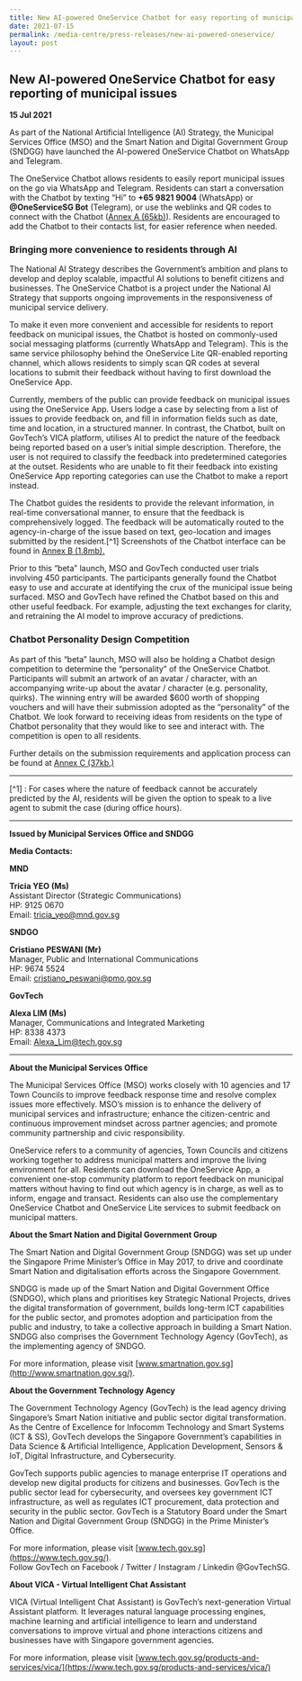 ```yaml
---
title: New AI-powered OneService Chatbot for easy reporting of municipal issues
date: 2021-07-15
permalink: /media-centre/press-releases/new-ai-powered-oneservice/
layout: post
---
```

## New AI-powered OneService Chatbot for easy reporting of municipal issues

**15 Jul 2021**

As part of the National Artificial Intelligence (AI) Strategy, the Municipal Services Office (MSO) and the Smart Nation and Digital Government Group (SNDGG) have launched the AI-powered OneService Chatbot on WhatsApp and Telegram.

The OneService Chatbot allows residents to easily report municipal issues on the go via WhatsApp and Telegram. Residents can start a conversation with the Chatbot by texting “Hi” to  **+65 9821 9004**  (WhatsApp) or  **@OneServiceSG Bot**  (Telegram), or use the weblinks and QR codes to connect with the Chatbot ([Annex A (65kb)](/files/press-releases/2021/press-release-launch-of-oneservice-chatbot-annex-a.pdf)). Residents are encouraged to add the Chatbot to their contacts list, for easier reference when needed.

### Bringing more convenience to residents through AI

The National AI Strategy describes the Government’s ambition and plans to develop and deploy scalable, impactful AI solutions to benefit citizens and businesses. The OneService Chatbot is a project under the National AI Strategy that supports ongoing improvements in the responsiveness of municipal service delivery.

To make it even more convenient and accessible for residents to report feedback on municipal issues, the Chatbot is hosted on commonly-used social messaging platforms (currently WhatsApp and Telegram). This is the same service philosophy behind the OneService Lite QR-enabled reporting channel, which allows residents to simply scan QR codes at several locations to submit their feedback without having to first download the OneService App.

Currently, members of the public can provide feedback on municipal issues using the OneService App. Users lodge a case by selecting from a list of issues to provide feedback on, and fill in information fields such as date, time and location, in a structured manner. In contrast, the Chatbot, built on GovTech’s VICA platform, utilises AI to predict the nature of the feedback being reported based on a user’s initial simple description. Therefore, the user is not required to classify the feedback into predetermined categories at the outset. Residents who are unable to fit their feedback into existing OneService App reporting categories can use the Chatbot to make a report instead.

The Chatbot guides the residents to provide the relevant information, in real-time conversational manner, to ensure that the feedback is comprehensively logged. The feedback will be automatically routed to the agency-in-charge of the issue based on text, geo-location and images submitted by the resident.[^1] Screenshots of the Chatbot interface can be found in [Annex B (1.8mb).](/files/press-releases/2021/press-release-launch-of-oneservice-chatbot-annex-b.pdf)

Prior to this “beta” launch, MSO and GovTech conducted user trials involving 450 participants. The participants generally found the Chatbot easy to use and accurate at identifying the crux of the municipal issue being surfaced. MSO and GovTech have refined the Chatbot based on this and other useful feedback. For example, adjusting the text exchanges for clarity, and retraining the AI model to improve accuracy of predictions.

### Chatbot Personality Design Competition

As part of this “beta” launch, MSO will also be holding a Chatbot design competition to determine the “personality” of the OneService Chatbot. Participants will submit an artwork of an avatar / character, with an accompanying write-up about the avatar / character (e.g. personality, quirks). The winning entry will be awarded $600 worth of shopping vouchers and will have their submission adopted as the “personality” of the Chatbot. We look forward to receiving ideas from residents on the type of Chatbot personality that they would like to see and interact with. The competition is open to all residents.

Further details on the submission requirements and application process can be found at  [Annex C (37kb.)](/files/press-releases/2021/press-release-launch-of-oneservice-chatbot-annex-c.pdf)

---------- 

[^1] : For cases where the nature of feedback cannot be accurately predicted by the AI, residents will be given the option to speak to a live agent to submit the case (during office hours).


---
**Issued by Municipal Services Office and SNDGG**<br>


**Media Contacts:**

**MND**<br>

**Tricia YEO (Ms)**<br>
Assistant Director (Strategic Communications)<br>
HP: 9125 0670<br>
Email: [tricia_yeo@mnd.gov.sg](mailto:tricia_yeo@mnd.gov.sg)<br>

**SNDGO**<br>

**Cristiano PESWANI (Mr)<br>**
Manager, Public and International Communications<br>
HP: 9674 5524<br>
Email: [cristiano_peswani@pmo.gov.sg](mailto:cristiano_peswani@pmo.gov.sg)


**GovTech**<br>

**Alexa LIM (Ms)**<br>
Manager, Communications and Integrated Marketing<br>
HP: 8338 4373<br>
Email: [Alexa_Lim@tech.gov.sg](mailto:Alexa_Lim@tech.gov.sg)


----------

**About the Municipal Services Office**

The Municipal Services Office (MSO) works closely with 10 agencies and 17 Town Councils to improve feedback response time and resolve complex issues more effectively. MSO’s mission is to enhance the delivery of municipal services and infrastructure; enhance the citizen-centric and continuous improvement mindset across partner agencies; and promote community partnership and civic responsibility.

OneService refers to a community of agencies, Town Councils and citizens working together to address municipal matters and improve the living environment for all. Residents can download the OneService App,  a convenient one-stop community platform to report feedback on municipal matters without having to find out which agency is in charge, as well as to inform, engage and transact. Residents can also use the complementary OneService Chatbot and OneService Lite services to submit feedback on municipal matters.

**About the Smart Nation and Digital Government Group**

The Smart Nation and Digital Government Group (SNDGG) was set up under the Singapore Prime Minister’s Office in May 2017, to drive and coordinate Smart Nation and digitalisation efforts across the Singapore Government.

SNDGG is made up of the Smart Nation and Digital Government Office (SNDGO), which plans and prioritises key Strategic National Projects, drives the digital transformation of government, builds long-term ICT capabilities for the public sector, and promotes adoption and participation from the public and industry, to take a collective approach in building a Smart Nation. SNDGG also comprises the Government Technology Agency (GovTech), as the implementing agency of SNDGO.

For more information, please visit  [www.smartnation.gov.sg](http://www.smartnation.gov.sg/).

**About the Government Technology Agency**

The Government Technology Agency (GovTech) is the lead agency driving Singapore’s Smart Nation initiative and public sector digital transformation. As the Centre of Excellence for Infocomm Technology and Smart Systems (ICT & SS), GovTech develops the Singapore Government’s capabilities in Data Science & Artificial Intelligence, Application Development, Sensors & IoT, Digital Infrastructure, and Cybersecurity.

GovTech supports public agencies to manage enterprise IT operations and develop new digital products for citizens and businesses. GovTech is the public sector lead for cybersecurity, and oversees key government ICT infrastructure, as well as regulates ICT procurement, data protection and security in the public sector. GovTech is a Statutory Board under the Smart Nation and Digital Government Group (SNDGG) in the Prime Minister’s Office.

For more information, please visit  [www.tech.gov.sg](https://www.tech.gov.sg/). <br>
Follow GovTech on Facebook / Twitter / Instagram / Linkedin @GovTechSG.

**About VICA - Virtual Intelligent Chat Assistant**

VICA (Virtual Intelligent Chat Assistant) is GovTech’s next-generation Virtual Assistant platform. It leverages natural language processing engines, machine learning and artificial intelligence to learn and understand conversations to improve virtual and phone interactions citizens and businesses have with Singapore government agencies.

For more information, please visit  [www.tech.gov.sg/products-and-services/vica/](https://www.tech.gov.sg/products-and-services/vica/)
